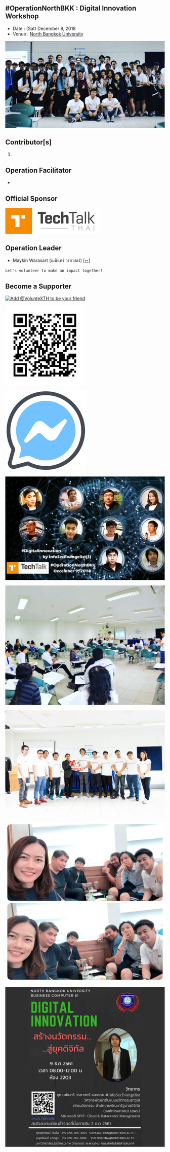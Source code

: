 ## #OperationNorthBKK : Digital Innovation Workshop

+ Date : (Sat) December 9, 2018
+ Venue : [North Bangkok University](http://www.northbkk.ac.th/)

[![](/OperationNorthBKK/pic/Group.jpg "#OperationNorthBKK")](https://web.facebook.com/hashtag/OperationNorthBKK)

## Contributor[s]
1.

## Operation Facilitator
+

## Official Sponsor
[![](/OperationBSU10/pic/TechTalkThai.jpg "TechTalkThai - ศูนย์รวมข่าว Enterprise IT ออนไลน์แห่งแรกในประเทศไทย")](https://www.techtalkthai.com/)

## Operation Leader
+ Maykin Warasart (เมฆินทร์ วรศาสตร์) [[➳](http://mk.in.th)]

```markdown
Let's volunteer to make an impact together!
```

## Become a Supporter

[![](https://scdn.line-apps.com/n/line_add_friends/btn/en.png "Add @VolunteXTH to be your friend")](https://lin.ee/cnIgUj4)

[![](/@VolunteXTH.png "Add @VolunteXTH to be your friend")](https://line.me/R/ti/p/@voluntex)

[![](/fb-m.png "Talk to us via FB messenger")](https://m.me/VolunteXTH)


[![](/OperationNorthBKK/pic/Team.jpg "#OperationNorthBKK")](https://web.facebook.com/hashtag/OperationNorthBKK)

[![](/OperationNorthBKK/pic/During.jpg "#OperationNorthBKK")](https://web.facebook.com/hashtag/OperationNorthBKK)

[![](/OperationNorthBKK/pic/Gift.jpg "#OperationNorthBKK")](https://web.facebook.com/hashtag/OperationNorthBKK)

[![](/OperationNorthBKK/pic/Prep.jpg "#OperationNorthBKK")](https://web.facebook.com/hashtag/OperationNorthBKK)

[![](/OperationNorthBKK/pic/Poster.jpg "#OperationNorthBKK")](https://web.facebook.com/hashtag/OperationNorthBKK)

